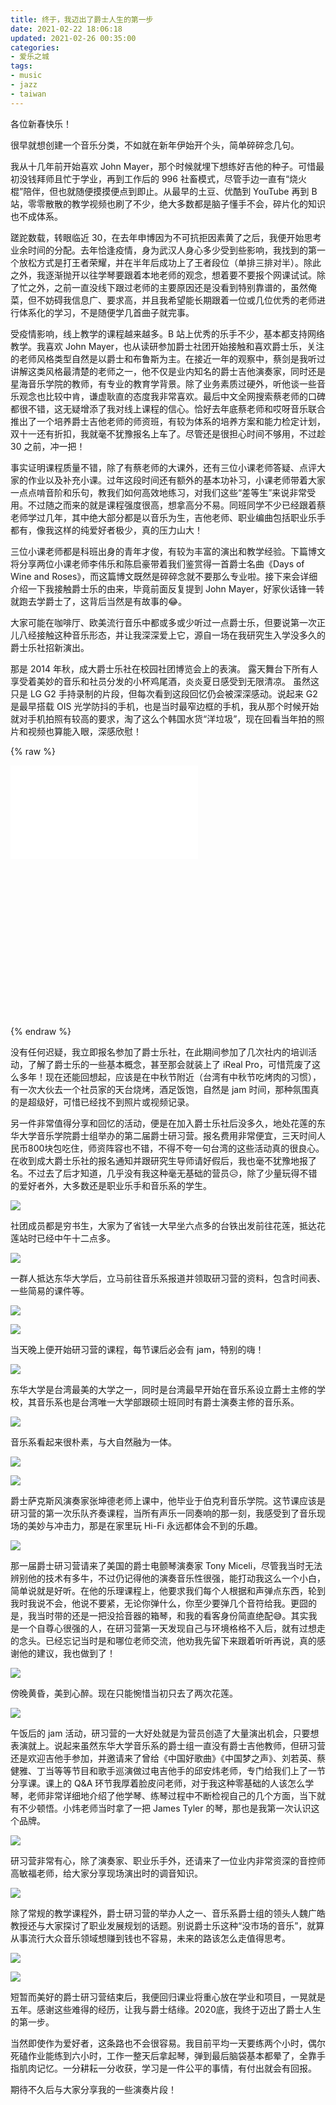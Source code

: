 ```yaml
---
title: 终于，我迈出了爵士人生的第一步
date: 2021-02-22 18:06:18
updated: 2021-02-26 00:35:00
categories:
- 爱乐之城
tags:
- music
- jazz
- taiwan
---
```


各位新春快乐！

很早就想创建一个音乐分类，不如就在新年伊始开个头，简单碎碎念几句。

<!-- more -->

我从十几年前开始喜欢 John Mayer，那个时候就埋下想练好吉他的种子。可惜最初没钱拜师且忙于学业，再到工作后的 996 社畜模式，尽管手边一直有“烧火棍”陪伴，但也就随便摸摸便点到即止。从最早的土豆、优酷到 YouTube 再到 B 站，零零散散的教学视频也刷了不少，绝大多数都是脑子懂手不会，碎片化的知识也不成体系。

蹉跎数载，转眼临近 30，在去年申博因为不可抗拒因素黄了之后，我便开始思考业余时间的分配。去年恰逢疫情，身为武汉人身心多少受到些影响，我找到的第一个放松方式是打王者荣耀，并在半年后成功上了王者段位（单排三排对半）。除此之外，我逐渐抛开以往学琴要跟着本地老师的观念，想着要不要报个网课试试。除了忙之外，之前一直没线下跟过老师的主要原因还是没看到特别靠谱的，虽然俺菜，但不妨碍我信息广、要求高，并且我希望能长期跟着一位或几位优秀的老师进行体系化的学习，不是随便学几首曲子就完事。

受疫情影响，线上教学的课程越来越多。B 站上优秀的乐手不少，基本都支持网络教学。我喜欢 John Mayer，也从读研参加爵士社团开始接触和喜欢爵士乐，关注的老师风格类型自然是以爵士和布鲁斯为主。在接近一年的观察中，蔡剑是我听过讲解这类风格最清楚的老师之一，他不仅是业内知名的爵士吉他演奏家，同时还是星海音乐学院的教师，有专业的教育学背景。除了业务素质过硬外，听他谈一些音乐观念也比较中肯，谦虚耿直的态度我非常喜欢。最后中文全网搜索蔡老师的口碑都很不错，这无疑增添了我对线上课程的信心。恰好去年底蔡老师和哎呀音乐联合推出了一个培养爵士吉他老师的师资班，有较为体系的培养方案和能力检定计划，双十一还有折扣，我就毫不犹豫报名上车了。尽管还是很担心时间不够用，不过趁 30 之前，冲一把！

事实证明课程质量不错，除了有蔡老师的大课外，还有三位小课老师答疑、点评大家的作业以及补充小课。过年这段时间还有额外的基本功补习，小课老师带着大家一点点啃音阶和乐句，教我们如何高效地练习，对我们这些“差等生”来说非常受用。不过随之而来的就是课程强度很高，想拿高分不易。同班同学不少已经跟着蔡老师学过几年，其中绝大部分都是以音乐为生，吉他老师、职业编曲包括职业乐手都有，像我这样的纯爱好者极少，真的压力山大！

三位小课老师都是科班出身的青年才俊，有较为丰富的演出和教学经验。下篇博文将分享两位小课老师李伟乐和陈启豪带着我们鉴赏得一首爵士名曲《Days of Wine and Roses》，而这篇博文既然是碎碎念就不要那么专业啦。接下来会详细介绍一下我接触爵士乐的由来，毕竟前面反复提到 John Mayer，好家伙话锋一转就跑去学爵士了，这背后当然是有故事的😂。

大家可能在咖啡厅、欧美流行音乐中都或多或少听过一点爵士乐，但要说第一次正儿八经接触这种音乐形态，并让我深深爱上它，源自一场在我研究生入学没多久的爵士乐社招新演出。

那是 2014 年秋，成大爵士乐社在校园社团博览会上的表演。 露天舞台下所有人享受着美妙的音乐和社员分发的小杯鸡尾酒，炎炎夏日感受到无限清凉。 虽然这只是 LG G2 手持录制的片段，但每次看到这段回忆仍会被深深感动。说起来 G2 是最早搭载 OIS 光学防抖的手机，也是当时最窄边框的手机，我从那个时候开始就对手机拍照有较高的要求，淘了这么个韩国水货“洋垃圾”，现在回看当年拍的照片和视频也算能入眼，深感欣慰！

{% raw %}

<div style="position: relative; width: 100%; height: 0; padding-bottom: 80%;"><iframe src="//player.bilibili.com/player.html?aid=844279689&bvid=BV1154y1Y7ME&cid=301552198&page=1" scrolling="no" border="0" frameborder="no" framespacing="0" allowfullscreen="true"> </iframe></div>

{% endraw %}

没有任何迟疑，我立即报名参加了爵士乐社，在此期间参加了几次社内的培训活动，了解了爵士乐的一些基本概念，甚至那会就装上了 iReal Pro，可惜荒废了这么多年！现在还能回想起，应该是在中秋节附近（台湾有中秋节吃烤肉的习惯），有一次大伙去一个社员家的天台烧烤，酒足饭饱，自然是 jam 时间，那种氛围真的是超级好，可惜已经找不到照片或视频记录。

另一件非常值得分享和回忆的活动，便是在加入爵士乐社后没多久，地处花莲的东华大学音乐学院爵士组举办的第二届爵士研习营。报名费用非常便宜，三天时间人民币800块包吃住，师资阵容也不错，不得不夸一句台湾的这些活动真的很良心。在收到成大爵士乐社的报名通知并跟研究生导师请好假后，我也毫不犹豫地报了名。不过去了后才知道，几乎没有我这种毫无基础的营员😥，除了少量玩得不错的爱好者外，大多数还是职业乐手和音乐系的学生。

![](https://bn1301files.storage.live.com/y4m3zxSbkna3_jc7N9NbYfLWTlQkI20AV0jMexM56uxL6-OpG_1AjPYNlEbwiquOWpVOlAKZXptSSK_dwa-DLE11J3czLBl_4NQNju62WzyHVNcsKBCfdbhA896p7xA-EoN6ddWtktJepLz_cFmoJD-PxtoP3iXX5Pl-4gjp-hhlekiLcZtbzaxUi0puwhWWem0?width=626&height=882&cropmode=none)

社团成员都是穷书生，大家为了省钱一大早坐六点多的台铁出发前往花莲，抵达花莲站时已经中午十二点多。

![](https://bn1301files.storage.live.com/y4m6NX1wfaUSozf74NB2i4lSJMGf6Nzz7Mdig9XOoebrZy8fjHtAMUF4Pdb_zs1p5A4250cfvy5KU5NDY16oKAJaK5Ap7CbFFINfk0Sl20lruJIcfaky9oFYcV1vEJRPCvQWctIIfTi9EBbDqpb5YX8vMwr7FaYHAS0-flIMnXIFSWqFoFtuRB0O81L9YaoZDaF?width=4160&height=2340&cropmode=none)

一群人抵达东华大学后，立马前往音乐系报道并领取研习营的资料，包含时间表、一些简易的课件等。

![](https://bn1301files.storage.live.com/y4mgO2b7J_t7i04VbTZ3V1OVdY0raKCKm7FkKKpAUOlMJdd4X_KuhBJmd4Tl7nDRP01BxZ2N4AvEfM9jo_UZ9CAjuzuyLLE1lO4Uh2KsWmRnPc4wjs6v0GVi7Nfdoki92zI6smEtr20i5iOdTWKeJNQRjJhqaTgM9ZInvdeQmX4vlvlh3ycqos8sR8hEWwlozYI?width=4160&height=2340&cropmode=none)

![](https://bn1301files.storage.live.com/y4m9Qz4cY7d1dSL7cHkwuw4BLPpgeOvg8Qoo2n6p7e6FuBjOKPRIn1e8o9i-fosMou4aaUiVY9tLT0u4puvDoEe5LKblPYkeo5Pcz-MF9V0NVP85J-rrCP3hhAlm1maPX6dQ_tENEt6r2m6ekfs0j6kVT-f8gMqMqTGvAyM_AcYbJhFhCR4s3w6TNFydsTa03I0?width=2340&height=4160&cropmode=none)

当天晚上便开始研习营的课程，每节课后必会有 jam，特别的嗨！

![](https://bn1301files.storage.live.com/y4mI5GszLrkwcIZRmesxmIKEfwsOKsmzxHLH0puo-X8s8pR9nt_S2u0ta2fbthb7vIU7m7HgJDC4b3yYg0wHkZlSaLxm68VyT0SGcRUREBGGvBUaerE1iKwBf2yHPFbP6MMI8A1Nvv3_2AWL0S4GxNSLWNXTj5QIrAKx0Fk_Gtnt527wwjyOXGOpJy8nU_BhWXr?width=4160&height=2340&cropmode=none)

东华大学是台湾最美的大学之一，同时是台湾最早开始在音乐系设立爵士主修的学校，其音乐系也是台湾唯一大学部跟硕士班同时有爵士演奏主修的音乐系。

![](https://bn1301files.storage.live.com/y4mkCEQnJoGiDB6b05pkT7thh1N6Nh-dURiJHVHKUIr6r--aTkGPake-H9clqAniX68bz-gsZpw_wh3Skm1aMLAEmLkgl-CnKDonHQzTy58b1N1grH8-X0NOc69RegYhm3tUC1Mpzma3zvSYstX1CxJ4N7N6x6hL8QTJvi53tGfMhaslvVlnb7CAwfjlQdjjG1i?width=4160&height=2340&cropmode=none)

音乐系看起来很朴素，与大自然融为一体。

![](https://bn1301files.storage.live.com/y4mVNi_L8gAKfkp9Fq21IYmUJMFvtpsIu1U3DtbxmEfCzLuhvYQr4l5hDziuroRD43bbQf4uA3sB8RKykPmaiRIT3UyFWF3MpN0UDRFO6cKunCJ-dYPp0JxN9oLbPjYeBzLprCBhVfB4Px1pam5ltcc4Hsva0hdF6-tKwS9FZSAGLkzObdVy-DB_odurSn6PAiV?width=4160&height=2340&cropmode=none)

![](https://bn1301files.storage.live.com/y4mekMiRMTCht7AgZTp8McT27CsufFFvd5Ev7jcHTyW73bKxUme7HGHqmls3Zp4u5LDwrqTI5EE7ANx4l6S6GrqbAsfw6yYR4_mevm3AR_nHmvGwGTXBx9675bhn53pvDkfDEsNCd_lrmzzuoDjYS0aN85boRP1h_s6ytQGrp8qCesJ7z_NMsv1ofs4s06sQEHV?width=4160&height=2340&cropmode=none)

爵士萨克斯风演奏家张坤德老师上课中，他毕业于伯克利音乐学院。这节课应该是研习营的第一次乐队齐奏课程，当所有声乐一同奏响的那一刻，我感受到了音乐现场的美妙与冲击力，那是在家里玩 Hi-Fi 永远都体会不到的乐趣。

![](https://bn1301files.storage.live.com/y4md_XAHPdMiFHnawJCGYkrFAqdPmEw8_Rk0mQPrAM6WyVL5m2mkD62Dd9NTCdIgWgjHxDL1NtZI61cVZ7rr7ie5kKO3P68Rm6VRPzXOnmusdIc6B3WL4ohzgmAN00uvXoDYAsDnTlXVIPSm1BhwmdDaHNiht2HCWdrzzmpKPmbv5NH6yUw3Eg-vzj58EudwHO1?width=4160&height=2340&cropmode=none)

那一届爵士研习营请来了美国的爵士电颤琴演奏家 Tony Miceli，尽管我当时无法辨别他的技术有多牛，不过仍记得他的演奏音乐性很强，能打动我这么一个小白，简单说就是好听。在他的乐理课程上，他要求我们每个人根据和声弹点东西，轮到我时我说不会，他说不要紧，无论你弹什么，你至少要弹几个音符给我。更囧的是，我当时带的还是一把没拾音器的箱琴，和我的看客身份简直绝配😅。其实我是一个自尊心很强的人，在研习营第一天发现自己与环境格格不入后，就有过想走的念头。已经忘记当时是和哪位老师交流，他劝我先留下来跟着听听再说，真的感谢他的建议，我也做到了！

![](https://bn1301files.storage.live.com/y4mj9pqCHEjTsv7XJgsria-Cbogzhlct0zqlpdYF7Q-ug2rqVyfQgQHpQFrNcaFFg-Uu238JNXXsbrjVmLmVIFPzmNEwEAbu0jOf4n34IBEm4Oc8mcgTCdp6DCwlxY5Bc9eamkIoDGDJMXi6IpO4Kv1TUYs82rpxTvSenRtjL6CeVEtYx4PVaRZFWBUDfFR3Lej?width=4160&height=2340&cropmode=none)

傍晚黄昏，美到心醉。现在只能惋惜当初只去了两次花莲。

![](https://bn1301files.storage.live.com/y4mjj2jQN8WcrHYMs6tf2br4m5MMdbjBKYRVODMe5lSVTu7ox2ri3VpfZG4x4hh1DZG5t85LsGEwb6gtmxhBSLiSH_7BZu4iE0232Siay1rWmlI1zcF0TERkwsp62gvEC1oP9XjPC_cLFXf7mhvrvnQP5lqMY78tOxX3HuCy5DoKq7nSMoEVEEg2k0Ci5D6b60M?width=4160&height=2340&cropmode=none)

午饭后的 jam 活动，研习营的一大好处就是为营员创造了大量演出机会，只要想表演就上。说起来虽然东华大学音乐系的爵士组一直没有爵士吉他教师，但研习营还是欢迎吉他手参加，并邀请来了曾给《中国好歌曲》《中国梦之声》、刘若英、蔡健雅、丁当等等节目和歌手巡演做过电吉他手的邱安炜老师，专门给我们上了一节分享课。课上的 Q&A 环节我厚着脸皮问老师，对于我这种零基础的人该怎么学琴，老师非常详细地介绍了他学琴、练琴过程中不断检视自己的几个方面，当下就有不少顿悟。小炜老师当时拿了一把 James Tyler 的琴，那也是我第一次认识这个品牌。

![](https://bn1301files.storage.live.com/y4ms5Xw0b3y-Wf2ydxyGfZR2Cv-io59oVd_kDs82PJQ2xWHwnVGgktIAu7zm92vszcVNsTHY8H-ciXmCGGPdlicbOkgca21Hn3sqXnSrad_LcAKvXFGA-Px6VV6syNZyRqAZBk5pQIW5a2bg4I9bgu-Oem1QousodJnV8BcKDB7ZRAsgsLFJ-n1BF9CrUOcGBJe?width=4160&height=2340&cropmode=none)

研习营非常有心，除了演奏家、职业乐手外，还请来了一位业内非常资深的音控师高敏福老师，给大家分享现场演出时的调音知识。

![](https://bn1301files.storage.live.com/y4mnT3r7mzngYtPZXnz9HAoVZYh6GeqhW4g6vN79YTnsiAJ_E1n8Npr54ux046-SmhLX85_Eq9_wiWbm8tBEYnhcXWuSGEr5eMFnFIhkGb6Q1pJ6czKfP5Yyf5kFcrMR0LRu6d4-TOaYImLj1eD7SF_6kA_e4HmI_zDV3yr49OZYcUPhRUT0Cc9XpBf-xhNGFqZ?width=4160&height=2340&cropmode=none)

除了常规的教学课程外，爵士研习营的举办人之一、音乐系爵士组的领头人魏广皓教授还与大家探讨了职业发展规划的话题。别说爵士乐这种“没市场的音乐”，就算从事流行大众音乐领域想赚到钱也不容易，未来的路该怎么走值得思考。

![](https://bn1301files.storage.live.com/y4mSuUGOlwA3vwudz5n1cPpSw3kVTmUtMMtw4paaNIphANNLWaeZiNqNdj6BhsugifTJWyRjmHxXoeSQMu11hwmh1BufRx_okq9UL77ASzidqaIX_4gCqgKKfb4OAnNATuZrVDlPZQfnYXBD4eGvveFaWp56vElqHdU7iCszvf-ndUGfo1UVPDbeQ8rDBennADM?width=4160&height=2340&cropmode=none)

![](https://bn1301files.storage.live.com/y4mUv7w64PSqpm3EQyvTkiZTI1ogVpHjRf4GBafoJ3FZS40KlGeR7zyvHySBRNhqfF3RPfZDPJBOvMu-Iwv3h8UcCi0YrEMz6kLQcQVzrslVVC5DxsvjBwwVZGXV8WtzFE18NyoUrafNKnLyTi_dgyMwgI7w2Xlr4gpakXtefGgFdwWwuOFZ0NYO3DPvakYjELJ?width=4160&height=2340&cropmode=none)

短暂而美好的爵士研习营结束后，我便回归课业将重心放在学业和项目，一晃就是五年。感谢这些难得的经历，让我与爵士结缘。2020底，我终于迈出了爵士人生的第一步。

当然即使作为爱好者，这条路也不会很容易。我目前平均一天要练两个小时，偶尔死磕作业能练到六小时，工作一整天后拿起琴，弹到最后脑袋基本都晕了，全靠手指肌肉记忆。一分耕耘一分收获，学习是一件公平的事情，有付出就会有回报。

期待不久后与大家分享我的一些演奏片段！



